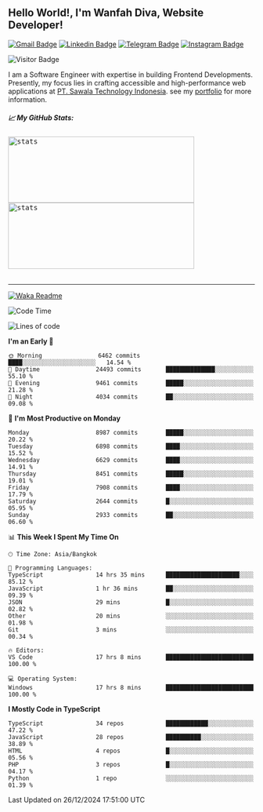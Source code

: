 ## Hello World!, I'm Wanfah Diva, Website Developer!

[![Gmail Badge](https://img.shields.io/badge/-Gmail-white?style=plastic&logo=Gmail&link=mailto:aditputrafirmansyah@gmail.com)](mailto:wanfahdivaa@gmail.com)
[![Linkedin Badge](https://img.shields.io/badge/-LinkedIn-blue?style=plastic&logo=Linkedin&link=https://www.linkedin.com/in/aditputrafirmansyah/)](https://www.linkedin.com/in/wanfahdiva/)
[![Telegram Badge](https://img.shields.io/badge/-Telegram-blue?style=plastic&logo=telegram&link=https://t.me/Adithya_13)](https://t.me/wanfahdiva)
[![Instagram Badge](https://img.shields.io/badge/-Instagram-white?style=plastic&logo=instagram&link=https://www.instagram.com/adithya_firmansyahputra/)](https://www.instagram.com/wnfhdva/)

![Visitor Badge](https://visitor-badge.laobi.icu/badge?page_id=wanfahdiva.wanfahdiva)

<p>
I am a Software Engineer with expertise in building Frontend Developments.
Presently, my focus lies in crafting accessible and high-performance web applications at  <a href="https://sawala/tech" target="_blank">PT. Sawala Technology Indonesia</a>. see my <a href="http://wanfahdiva-com.vercel.app/" target="_blank">portfolio</a> for more information.
</p>

<h5 align="left">
  
📈 **My GitHub Stats:**

</h5>

<div align="left">
<kbd>
    <img height="135em" width="380em" alt="stats" src="https://github-readme-streak-stats.herokuapp.com?user=wanfahdiva&theme=tokyonight_duo&hide_border=true&dates=27DDC9" />
</kbd>
<kbd>
    <img height="135em" width="380em" alt="stats" src="https://github-readme-activity-graph.vercel.app/graph?username=wanfahdiva&theme=react&hide_title=true"></kbd>
</div>

<br />

---

[![Waka Readme](https://github.com/wanfahdiva/wanfahdiva/actions/workflows/waka.yml/badge.svg)](https://github.com/wanfahdiva/wanfahdiva/actions/workflows/waka.yml)

<!--START_SECTION:waka-->
![Code Time](http://img.shields.io/badge/Code%20Time-1%2C566%20hrs%2044%20mins-blue)

![Lines of code](https://img.shields.io/badge/From%20Hello%20World%20I%27ve%20Written-22.1%20million%20lines%20of%20code-blue)

**I'm an Early 🐤** 

```text
🌞 Morning                6462 commits        ████░░░░░░░░░░░░░░░░░░░░░   14.54 % 
🌆 Daytime                24493 commits       ██████████████░░░░░░░░░░░   55.10 % 
🌃 Evening                9461 commits        █████░░░░░░░░░░░░░░░░░░░░   21.28 % 
🌙 Night                  4034 commits        ██░░░░░░░░░░░░░░░░░░░░░░░   09.08 % 
```
📅 **I'm Most Productive on Monday** 

```text
Monday                   8987 commits        █████░░░░░░░░░░░░░░░░░░░░   20.22 % 
Tuesday                  6898 commits        ████░░░░░░░░░░░░░░░░░░░░░   15.52 % 
Wednesday                6629 commits        ████░░░░░░░░░░░░░░░░░░░░░   14.91 % 
Thursday                 8451 commits        █████░░░░░░░░░░░░░░░░░░░░   19.01 % 
Friday                   7908 commits        ████░░░░░░░░░░░░░░░░░░░░░   17.79 % 
Saturday                 2644 commits        █░░░░░░░░░░░░░░░░░░░░░░░░   05.95 % 
Sunday                   2933 commits        ██░░░░░░░░░░░░░░░░░░░░░░░   06.60 % 
```


📊 **This Week I Spent My Time On** 

```text
🕑︎ Time Zone: Asia/Bangkok

💬 Programming Languages: 
TypeScript               14 hrs 35 mins      █████████████████████░░░░   85.12 % 
JavaScript               1 hr 36 mins        ██░░░░░░░░░░░░░░░░░░░░░░░   09.39 % 
JSON                     29 mins             █░░░░░░░░░░░░░░░░░░░░░░░░   02.82 % 
Other                    20 mins             ░░░░░░░░░░░░░░░░░░░░░░░░░   01.98 % 
Git                      3 mins              ░░░░░░░░░░░░░░░░░░░░░░░░░   00.34 % 

🔥 Editors: 
VS Code                  17 hrs 8 mins       █████████████████████████   100.00 % 

💻 Operating System: 
Windows                  17 hrs 8 mins       █████████████████████████   100.00 % 
```

**I Mostly Code in TypeScript** 

```text
TypeScript               34 repos            ████████████░░░░░░░░░░░░░   47.22 % 
JavaScript               28 repos            ██████████░░░░░░░░░░░░░░░   38.89 % 
HTML                     4 repos             █░░░░░░░░░░░░░░░░░░░░░░░░   05.56 % 
PHP                      3 repos             █░░░░░░░░░░░░░░░░░░░░░░░░   04.17 % 
Python                   1 repo              ░░░░░░░░░░░░░░░░░░░░░░░░░   01.39 % 
```




 Last Updated on 26/12/2024 17:51:00 UTC
<!--END_SECTION:waka-->
